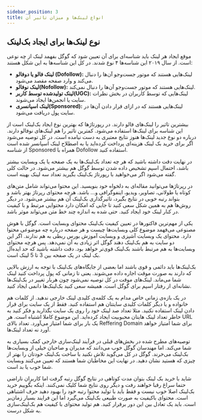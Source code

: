 ```yaml
---
sidebar_position: 3
title: انواع لینک‌ها و میزان تاثیر آن
---
```


## نوع لینک‌ها برای ایجاد بک‌لینک

موقع ایجاد هر لینک باید شناسه‌ای برای آن تعیین شود که گوگل بفهمد لینک از چه نوعی است. از سال ۲۰۱۹ این شناسه‌ها ۴ نوع شدند. در کل این شناسه‌ها به این شکل هستند:

-   **لینک فالو یا دوفالو (Dofollow):**  لینک‌هایی هستند که موتور جست‌وجو آن‌ها را دنبال می‌کند و وارد صفحه مقصد می‌شود.
-   **لینک نوفالو(Nofollow):** لینک‌هایی هستند که موتور جست‌وجو آن‌ها را دنبال نمی‌کند.
-   **لینک تولیدشده توسط کاربر(UGC):** لینک‌هایی که توسط کاربران در بخش نظرات سایت یا انجمن‌ها ایجاد می‌شوند.
-   **لینک اسپانسری(Sponsored):** لینک‌هایی هستند که در ازای قرار دادن آن‌ها در سایت پول دریافت می‌شود.

بیشترین تاثیر را لینک‌های فالو دارند. در رپورتاژ‌ها که بهترین نوع ایجاد بک‌لینک است از این شناسه برای لینک‌ها استفاده می‌شود. کمترین تاثیر را هم لینک‌های نوفالو دارند. درباره دو نوع جدید لینک‌ها هنوز نتایج معتبری به دست نیامده است. در کل توصیه می‌شود اگر برای خرید بک لینک هزینه‌ای پرداخت کرده‌اید یا به اصطلاح لینک اسپانسر شده است از شناسه Sponsored همراه با Dofollow استفاده کنید.

در نهایت دقت داشته باشید که هر چه تعداد بک‌لینک‌ها به یک صفحه یا یک وبسایت بیشتر باشد، احتمال اسپم تشخیص داده شدن توسط گوگل هم بیشتر می‌شود. در حالت کلی گفته می‌شود اگر می‌خواهید با رپورتاژ بک‌لینک بگیرید تعداد سه لینک بهینه است.

در رپرتاژ‌ها می‌توانید مقاله‌ای به دلخواه خود بنویسید. این محتوا می‌تواند شامل متن‌های کوتاه یا طولانی، تصاویر، ویدیو، اینفوگرافی و... باشد. هرچه محتوای رپرتاژ بهتر باشد و بتواند رتبه خوبی در نتایج بگیرد، تاثیرگذاری بک‌لینک آن هم بیشتر می‌شود. در دیگر روش‌ها هم به همین شکل سعی کنید تا جایی که امکان دارد محتوایی مرتبط و با کیفیت در کنار لینک خود ایجاد کنید. حتی شده به اندازه چند خط متن می‌تواند موثر باشد.

یکی از مهم‌ترین فاکتورها در تعیین کیفیت بک‌لینک محتوای وبسایت است. گوگل با هوش مصنوعی می‌فهمد موضوع کلی وبسایت‌ها چیست و هر صفحه درباره چه موضوعی محتوا دارد. محتوای یک وبسایت آشپزی و وبسایت آموزش بورس ربطی به هم ندارند. اگر این دو سایت به هم بک‌لینک دهند گوگل اثر زیادی به آن نمی‌دهد. پس هرچه محتوای وبسایت‌ها به هم مرتبط باشند بک‌لینک قوی‌تر خواهد بود. دقت داشته باشید که حد ایده‌آل بک لینک در یک صفحه بین 3 تا 5 لینک است.

بک‌لینک‌ها باید دائمی و قوی باشند اما بعضی از جایگاه‌های بک‌لینک با توجه به ارزش بالایی که دارند به صورت موقت اجاره داده می‌شوند. یعنی تا زمانی که پول پرداخت کنید لینک شما می‌ماند. لینک‌های موقت در کل توصیه نمی‌شود چون هربار تغییر در بک‌لینک‌ها نشانه‌ای از رفتار اسپم برای گوگل است. همیشه سعی کنید بک‌لینک‌ها دانمی ایجاد کنید.

در یک بازه‌ی زمانی خاص مدام به یک کلمه‌ی کلیدی لینک خارجی ندهید. از کلمات هم خانواده و یا دیگر کلمات کلیدی سایتتان هم استفاده کنید. فقط از یک سایت برای قرار دادن لینک استفاده نکنید. مثلا تعداد صد لینک خود را روی یک سایت بگذارید و فکر کنید به خاطر تعداد لینک هایتان محبوبیت ایجاد کرده‌اید. این موضوع کاملا اشتباه است. هر URL یک بار برای شما امتیاز می‌آورد. تعداد بالای Reffering Domain برای شما امتیاز خواهد آورد نه تعداد لینک‌ها.

توصیه‌های مطرح شده در بخش‌های قبلی در فرآیند لینک‌سازی خارجی کمک بسیاری به شما می‌کند. اما مهندسان گوگل خوب می‌دانند که مدیران و صاحبان خیلی از وبسایت‌ها بک‌لینک می‌خرند. گوگل در کل می‌گوید تلاش نکنید با ساخت بک‌لینک خودتان را بهتر از چیزی که هستید نشان دهید. در نهایت این مخاطبان شما هستند که تعیین می‌کنند وبسایت شما خوب یا بد است.

شاید با خرید بک لینک بتوان مدت کوتاهی در نتایج گوگل رتبه گرفت اما کاربران ناراضی حتما سراغ رقبا خواهند رفت و دیگر روی نتایج شما کلیک نمی‌کنند. اینکه بگوییم خرید بک‌لینک اصلا خوب نیست و فقط باید با تولید محتوا رتبه خود را بهبود دهید حرف اشتباهی است. محتوای باکیفیت به صورت طبیعی بک‌لینک می‌گیرد اما این فرایند بسیار زمان‌بر است. باید یک تعادل بین این دور برقرار کنید. هم تولید محتوای با کیفیت هم بک‌لینک‌سازی به شکل درست.
